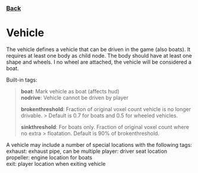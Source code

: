 ### [Back](README.md)
# Vehicle
The vehicle defines a vehicle that can be driven in the game (also boats). It requires at least one body as child node. The body should have at least one shape and wheels. I no wheel are attached, the vehicle will be considered a boat.

Built-in tags:  
> **boat**: Mark vehicle as boat (affects hud)  
> **nodrive**: Vehicle cannot be driven by player  
> 
> **brokenthreshold**: Fraction of original voxel count vehicle is no longer drivable. > Default is 0.7 for boats and 0.5 for wheeled vehicles.  
> 
> **sinkthreshold**: For boats only. Fraction of original voxel count where no extra > floatation. Default is 90% of brokenthreshold.  

A vehicle may include a number of special locations with the following tags:  
exhaust: exhaust pipe, can be multiple
player: driver seat location  
propeller: engine location for boats  
exit: player location when exiting vehicle